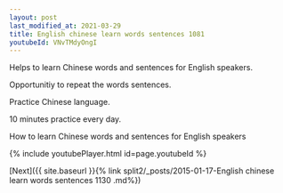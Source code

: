 ```yaml
---
layout: post
last_modified_at: 2021-03-29
title: English chinese learn words sentences 1081 
youtubeId: VNvTMdyOngI
---
```

 
 
Helps to learn Chinese words and sentences for English speakers.

Opportunitiy to repeat the words sentences. 

Practice Chinese language. 
 
10 minutes practice every day. 
 
How to learn Chinese words and sentences for English speakers 
 
{% include youtubePlayer.html id=page.youtubeId %}
 
 
[Next]({{ site.baseurl }}{% link  split2/_posts/2015-01-17-English chinese learn words sentences 1130 .md%})
 
